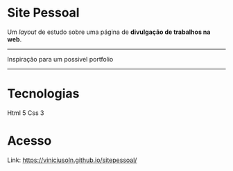 # Site Pessoal

Um *layout* de estudo sobre uma página de **divulgação de trabalhos na web**.

***

Inspiração para um possivel portfolio

***

# Tecnologias

Html 5
Css 3

# Acesso

Link: https://viniciusoln.github.io/sitepessoal/





